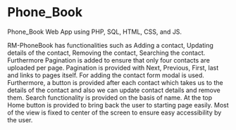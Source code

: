# Phone_Book
Phone_Book Web App using PHP, SQL, HTML, CSS, and JS.

RM-PhoneBook has functionalities such as Adding a contact, Updating details of the contact, Removing the contact, Searching the contact.
Furthermore Pagination is added to ensure that only four contacts are uploaded per page.  Pagination is provided with Next, Previous, First, last and links to pages itself. For adding the contact form modal is used. Furthermore, a button is provided after each contact which takes us to the details of the contact and also we can update contact details and remove them. Search functionality is provided on the basis of name. At the top Home button is provided to bring back the user to starting page easily. Most of the view is fixed to center of the screen to ensure easy accessibility by the user.
